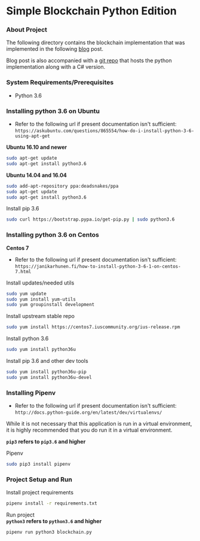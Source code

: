 # Simple Blockchain Python Edition

### About Project
The following directory contains the blockchain implementation that was
implemented in the following [blog](https://hackernoon.com/learn-blockchains-by-building-one-117428612f46) post.

Blog post is also accompanied with a [git repo](https://github.com/dvf/blockchain)
that hosts the python implementation along
with a C# version.

### System Requirements/Prerequisites
- Python 3.6

### Installing python 3.6 on Ubuntu
- Refer to the following url if present documentation isn't sufficient:
`https://askubuntu.com/questions/865554/how-do-i-install-python-3-6-using-apt-get`

**Ubuntu 16.10 and newer**
```bash
sudo apt-get update
sudo apt-get install python3.6
```

**Ubuntu 14.04 and 16.04**
```bash
sudo add-apt-repository ppa:deadsnakes/ppa
sudo apt-get update
sudo apt-get install python3.6
```

Install pip 3.6
```bash
sudo curl https://bootstrap.pypa.io/get-pip.py | sudo python3.6
```

### Installing python 3.6 on Centos

**Centos 7**
- Refer to the following url if present documentation isn't sufficient:
`https://janikarhunen.fi/how-to-install-python-3-6-1-on-centos-7.html`

Install updates/needed utils
```bash
sudo yum update
sudo yum install yum-utils
sudo yum groupinstall development
```
Install upstream stable repo
```bash
sudo yum install https://centos7.iuscommunity.org/ius-release.rpm
```
Install python 3.6
```bash
sudo yum install python36u
```
Install pip 3.6 and other dev tools
```bash
sudo yum install python36u-pip
sudo yum install python36u-devel
```

### Installing Pipenv
- Refer to the following url if present documentation isn't sufficient:
`http://docs.python-guide.org/en/latest/dev/virtualenvs/`

While it is not necessary that this application is run in a virtual environment,
it is highly recommended that you do run it in a virtual environment.

**`pip3` refers to `pip3.6` and higher**

Pipenv
```bash
sudo pip3 install pipenv
```

### Project Setup and Run

Install project requirements
```bash
pipenv install -r requirements.txt
```

Run project<br>
**`python3` refers to `python3.6` and higher**<br>
```bash
pipenv run python3 blockchain.py
```